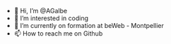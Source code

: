 - 👋 Hi, I’m @AGalbe
- 👀 I’m interested in coding
- 🌱 I’m currently on formation at beWeb - Montpellier
- 📫 How to reach me on Github
